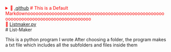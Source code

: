 <style
  type="text/css">
div {overflow:auto;
overflow-wrap=initial;
color:red;
}
</style>

<div overflow="auto" overflow-wrap="initial">
<details style="padding-left: 0px"> <summary>📂 <a href="./.github">.github</a>      # This is a Default Markdownooooooooooooooooooooooooooooooooooooooooooooooooooooooooooooooooooooooooooooooooooo</summary><blockquote>
<details style="opacity:1"> <summary>📂 <a href="./.github/workflows">workflows </summary><blockquote>
📄 <a href="./.github/workflows/pythonpackage.yml">pythonpackage.yml</a> # new</details></details>
📄 <a href="./Listmaker.py">Listmaker.py</a> <br/>
</div>
# List-Maker

This is a python program I wrote
After choosing a folder, the program makes a txt file which includes all the subfolders and files inside them

